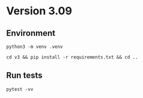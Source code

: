 # Version 3.09

## Environment

```Shell
python3 -m venv .venv
```

```Shell
cd v3 && pip install -r requirements.txt && cd ..
```

## Run tests

```Shell
pytest -vv
```

